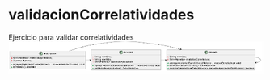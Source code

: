 # validacionCorrelatividades
Ejercicio para validar correlatividades
![Logo](./DiagramaDeClases.png)
